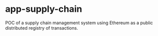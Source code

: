 # app-supply-chain
POC of a supply chain management system using Ethereum as a public distributed registry of transactions.
